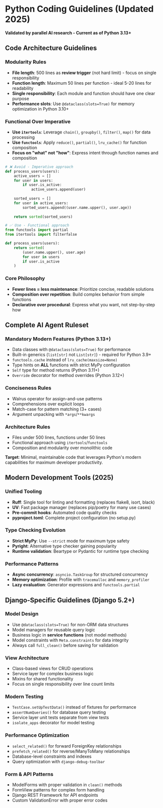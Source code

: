 # Python Coding Guidelines (Updated 2025)

**Validated by parallel AI research - Current as of Python 3.13+**

## **Code Architecture Guidelines**

### **Modularity Rules**
- **File length**: 500 lines as **review trigger** (not hard limit) - focus on single responsibility
- **Function length**: Maximum 50 lines per function - ideal 5-20 lines for readability
- **Single responsibility**: Each module and function should have one clear purpose
- **Performance slots**: Use `@dataclass(slots=True)` for memory optimization in Python 3.10+

### **Functional Over Imperative**
- **Use `itertools`**: Leverage `chain()`, `groupby()`, `filter()`, `map()` for data processing
- **Use `functools`**: Apply `reduce()`, `partial()`, `lru_cache()` for function composition
- **Focus on "what" not "how"**: Express intent through function names and composition

```python
# ❌ Avoid - Imperative approach
def process_users(users):
    active_users = []
    for user in users:
        if user.is_active:
            active_users.append(user)
    
    sorted_users = []
    for user in active_users:
        sorted_users.append((user.name.upper(), user.age))
    
    return sorted(sorted_users)

# ✅ Use - Functional approach
from functools import partial
from itertools import filterfalse

def process_users(users):
    return sorted(
        (user.name.upper(), user.age) 
        for user in users 
        if user.is_active
    )
```

### **Core Philosophy**
- **Fewer lines = less maintenance**: Prioritize concise, readable solutions
- **Composition over repetition**: Build complex behavior from simple functions
- **Declarative over procedural**: Express what you want, not step-by-step how

## **Complete AI Agent Ruleset**

### **Mandatory Modern Features (Python 3.13+)**
- Data classes with `@dataclass(slots=True)` for performance
- Built-in generics (`list[str]` not `List[str]`) - required for Python 3.9+
- `functools.cache` instead of `lru_cache(maxsize=None)`
- Type hints on **ALL** functions with strict MyPy configuration
- `Self` type for method returns (Python 3.11+)
- `Override` decorator for method overrides (Python 3.12+)

### **Conciseness Rules**
- Walrus operator for assign-and-use patterns
- Comprehensions over explicit loops
- Match-case for pattern matching (3+ cases)
- Argument unpacking with `*args`/`**kwargs`

### **Architecture Rules**
- Files under 500 lines, functions under 50 lines
- Functional approach using `itertools`/`functools`
- Composition and modularity over monolithic code

**Target**: Minimal, maintainable code that leverages Python's modern capabilities for maximum developer productivity.

## **Modern Development Tools (2025)**

### **Unified Tooling**
- **Ruff**: Single tool for linting and formatting (replaces flake8, isort, black)
- **UV**: Fast package manager (replaces pip/poetry for many use cases)
- **Pre-commit hooks**: Automated code quality checks
- **pyproject.toml**: Complete project configuration (no setup.py)

### **Type Checking Evolution**
- **Strict MyPy**: Use `--strict` mode for maximum type safety
- **Pyright**: Alternative type checker gaining popularity
- **Runtime validation**: Beartype or Pydantic for runtime type checking

### **Performance Patterns**
- **Async concurrency**: `asyncio.TaskGroup` for structured concurrency
- **Memory optimization**: Profile with `tracemalloc` and `memory_profiler`
- **Lazy evaluation**: Generator expressions and `functools.partial`

## **Django-Specific Guidelines (Django 5.2+)**

### **Model Design**
- Use `@dataclass(slots=True)` for non-ORM data structures
- Model managers for reusable query logic
- Business logic in **service functions** (not model methods)
- Model constraints with `Meta.constraints` for data integrity
- Always call `full_clean()` before saving for validation

### **View Architecture**
- Class-based views for CRUD operations
- Service layer for complex business logic
- Mixins for shared functionality
- Focus on single responsibility over line count limits

### **Modern Testing**
- `TestCase.setUpTestData()` instead of fixtures for performance
- `assertNumQueries()` for database query testing
- Service layer unit tests separate from view tests
- `isolate_apps` decorator for model testing

### **Performance Optimization**
- `select_related()` for forward ForeignKey relationships
- `prefetch_related()` for reverse/ManyToMany relationships
- Database-level constraints and indexes
- Query optimization with `django-debug-toolbar`

### **Form & API Patterns**
- ModelForms with proper validation in `clean()` methods
- FormView patterns for complex form handling
- Django REST Framework for API endpoints
- Custom ValidationError with proper error codes
